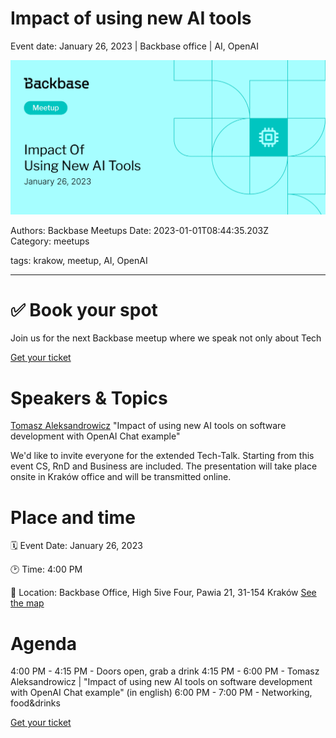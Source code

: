 # Impact of using new AI tools

Event date: January 26, 2023 | Backbase office | AI, OpenAI

![](assets/placeholder.webp)

Authors: Backbase Meetups
Date: 2023-01-01T08:44:35.203Z  
Category: meetups

tags: krakow, meetup, AI, OpenAI

---

# ✅ Book your spot

Join us for the next Backbase meetup where we speak not only about Tech

[Get your ticket](https://www.meetup.com/backbase-meetups/)

# Speakers & Topics

[Tomasz Aleksandrowicz](https://www.linkedin.com/in/tomasz-aleksandrowicz-7757372/)
"Impact of using new AI tools on software development with OpenAI Chat example"

We'd like to invite everyone for the extended Tech-Talk. Starting from this event CS, RnD and Business are included.
The presentation will take place onsite in Kraków office and will be transmitted online.

# Place and time

🗓️ Event Date: January 26, 2023

🕑 Time: 4:00  PM

📍 Location: Backbase Office, High 5ive Four, Pawia 21, 31-154 Kraków
[See the map](https://maps.app.goo.gl/UWpwQ9zNaJBxPLEV9)

# Agenda

4:00 PM - 4:15 PM - Doors open, grab a drink
4:15 PM - 6:00 PM - Tomasz Aleksandrowicz | "Impact of using new AI tools on software development with OpenAI Chat example" (in english)
6:00 PM - 7:00 PM - Networking, food&drinks

[Get your ticket](https://www.meetup.com/backbase-meetups/)
